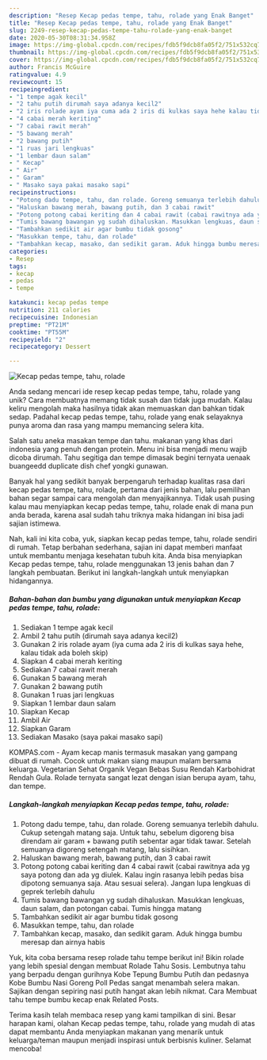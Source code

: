 ```yaml
---
description: "Resep Kecap pedas tempe, tahu, rolade yang Enak Banget"
title: "Resep Kecap pedas tempe, tahu, rolade yang Enak Banget"
slug: 2249-resep-kecap-pedas-tempe-tahu-rolade-yang-enak-banget
date: 2020-05-30T08:31:34.958Z
image: https://img-global.cpcdn.com/recipes/fdb5f9dcb8fa05f2/751x532cq70/kecap-pedas-tempe-tahu-rolade-foto-resep-utama.jpg
thumbnail: https://img-global.cpcdn.com/recipes/fdb5f9dcb8fa05f2/751x532cq70/kecap-pedas-tempe-tahu-rolade-foto-resep-utama.jpg
cover: https://img-global.cpcdn.com/recipes/fdb5f9dcb8fa05f2/751x532cq70/kecap-pedas-tempe-tahu-rolade-foto-resep-utama.jpg
author: Francis McGuire
ratingvalue: 4.9
reviewcount: 15
recipeingredient:
- "1 tempe agak kecil"
- "2 tahu putih dirumah saya adanya kecil2"
- "2 iris rolade ayam iya cuma ada 2 iris di kulkas saya hehe kalau tidak ada boleh skip"
- "4 cabai merah keriting"
- "7 cabai rawit merah"
- "5 bawang merah"
- "2 bawang putih"
- "1 ruas jari lengkuas"
- "1 lembar daun salam"
- " Kecap"
- " Air"
- " Garam"
- " Masako saya pakai masako sapi"
recipeinstructions:
- "Potong dadu tempe, tahu, dan rolade. Goreng semuanya terlebih dahulu. Cukup setengah matang saja. Untuk tahu, sebelum digoreng bisa direndam air garam + bawang putih sebentar agar tidak tawar. Setelah semuanya digoreng setengah matang, lalu sisihkan."
- "Haluskan bawang merah, bawang putih, dan 3 cabai rawit"
- "Potong potong cabai keriting dan 4 cabai rawit (cabai rawitnya ada yg saya potong dan ada yg diulek. Kalau ingin rasanya lebih pedas bisa dipotong semuanya saja. Atau sesuai selera). Jangan lupa lengkuas di geprek terlebih dahulu"
- "Tumis bawang bawangan yg sudah dihaluskan. Masukkan lengkuas, daun salam, dan potongan cabai. Tumis hingga matang"
- "Tambahkan sedikit air agar bumbu tidak gosong"
- "Masukkan tempe, tahu, dan rolade"
- "Tambahkan kecap, masako, dan sedikit garam. Aduk hingga bumbu meresap dan airnya habis"
categories:
- Resep
tags:
- kecap
- pedas
- tempe

katakunci: kecap pedas tempe 
nutrition: 211 calories
recipecuisine: Indonesian
preptime: "PT21M"
cooktime: "PT55M"
recipeyield: "2"
recipecategory: Dessert

---
```



![Kecap pedas tempe, tahu, rolade](https://img-global.cpcdn.com/recipes/fdb5f9dcb8fa05f2/751x532cq70/kecap-pedas-tempe-tahu-rolade-foto-resep-utama.jpg)

Anda sedang mencari ide resep kecap pedas tempe, tahu, rolade yang unik? Cara membuatnya memang tidak susah dan tidak juga mudah. Kalau keliru mengolah maka hasilnya tidak akan memuaskan dan bahkan tidak sedap. Padahal kecap pedas tempe, tahu, rolade yang enak selayaknya punya aroma dan rasa yang mampu memancing selera kita.

Salah satu aneka masakan tempe dan tahu. makanan yang khas dari indonesia yang penuh dengan protein. Menu ini bisa menjadi menu wajib dicoba dirumah. Tahu segitiga dan tempe dimasak begini ternyata uenaak buangeedd duplicate dish chef yongki gunawan.

Banyak hal yang sedikit banyak berpengaruh terhadap kualitas rasa dari kecap pedas tempe, tahu, rolade, pertama dari jenis bahan, lalu pemilihan bahan segar sampai cara mengolah dan menyajikannya. Tidak usah pusing kalau mau menyiapkan kecap pedas tempe, tahu, rolade enak di mana pun anda berada, karena asal sudah tahu triknya maka hidangan ini bisa jadi sajian istimewa.


Nah, kali ini kita coba, yuk, siapkan kecap pedas tempe, tahu, rolade sendiri di rumah. Tetap berbahan sederhana, sajian ini dapat memberi manfaat untuk membantu menjaga kesehatan tubuh kita. Anda bisa menyiapkan Kecap pedas tempe, tahu, rolade menggunakan 13 jenis bahan dan 7 langkah pembuatan. Berikut ini langkah-langkah untuk menyiapkan hidangannya.

<!--inarticleads1-->

##### Bahan-bahan dan bumbu yang digunakan untuk menyiapkan Kecap pedas tempe, tahu, rolade:

1. Sediakan 1 tempe agak kecil
1. Ambil 2 tahu putih (dirumah saya adanya kecil2)
1. Gunakan 2 iris rolade ayam (iya cuma ada 2 iris di kulkas saya hehe, kalau tidak ada boleh skip)
1. Siapkan 4 cabai merah keriting
1. Sediakan 7 cabai rawit merah
1. Gunakan 5 bawang merah
1. Gunakan 2 bawang putih
1. Gunakan 1 ruas jari lengkuas
1. Siapkan 1 lembar daun salam
1. Siapkan  Kecap
1. Ambil  Air
1. Siapkan  Garam
1. Sediakan  Masako (saya pakai masako sapi)


KOMPAS.com - Ayam kecap manis termasuk masakan yang gampang dibuat di rumah. Cocok untuk makan siang maupun malam bersama keluarga. Vegetarian Sehat Organik Vegan Bebas Susu Rendah Karbohidrat Rendah Gula. Rolade ternyata sangat lezat dengan isian berupa ayam, tahu, dan tempe. 

<!--inarticleads2-->

##### Langkah-langkah menyiapkan Kecap pedas tempe, tahu, rolade:

1. Potong dadu tempe, tahu, dan rolade. Goreng semuanya terlebih dahulu. Cukup setengah matang saja. Untuk tahu, sebelum digoreng bisa direndam air garam + bawang putih sebentar agar tidak tawar. Setelah semuanya digoreng setengah matang, lalu sisihkan.
1. Haluskan bawang merah, bawang putih, dan 3 cabai rawit
1. Potong potong cabai keriting dan 4 cabai rawit (cabai rawitnya ada yg saya potong dan ada yg diulek. Kalau ingin rasanya lebih pedas bisa dipotong semuanya saja. Atau sesuai selera). Jangan lupa lengkuas di geprek terlebih dahulu
1. Tumis bawang bawangan yg sudah dihaluskan. Masukkan lengkuas, daun salam, dan potongan cabai. Tumis hingga matang
1. Tambahkan sedikit air agar bumbu tidak gosong
1. Masukkan tempe, tahu, dan rolade
1. Tambahkan kecap, masako, dan sedikit garam. Aduk hingga bumbu meresap dan airnya habis


Yuk, kita coba bersama resep rolade tahu tempe berikut ini! Bikin rolade yang lebih spesial dengan membuat Rolade Tahu Sosis. Lembutnya tahu yang berpadu dengan gurihnya Kobe Tepung Bumbu Putih dan pedasnya Kobe Bumbu Nasi Goreng Poll Pedas sangat menambah selera makan. Sajikan dengan sepiring nasi putih hangat akan lebih nikmat. Cara Membuat tahu tempe bumbu kecap enak Related Posts. 

Terima kasih telah membaca resep yang kami tampilkan di sini. Besar harapan kami, olahan Kecap pedas tempe, tahu, rolade yang mudah di atas dapat membantu Anda menyiapkan makanan yang menarik untuk keluarga/teman maupun menjadi inspirasi untuk berbisnis kuliner. Selamat mencoba!
